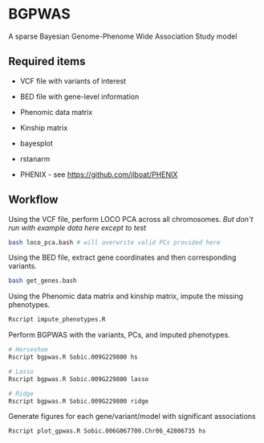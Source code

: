 # BGPWAS
A sparse Bayesian Genome-Phenome Wide Association Study model

## Required items
 * VCF file with variants of interest
 * BED file with gene-level information
 * Phenomic data matrix
 * Kinship matrix

 * bayesplot
 * rstanarm
 * PHENIX - see <https://github.com/jlboat/PHENIX>

## Workflow
Using the VCF file, perform LOCO PCA across all chromosomes. *But don't run with example data here except to test*

```bash
bash loco_pca.bash # will overwrite valid PCs provided here
```

Using the BED file, extract gene coordinates and then corresponding variants.

```bash
bash get_genes.bash
```

Using the Phenomic data matrix and kinship matrix, impute the missing phenotypes.

```bash
Rscript impute_phenotypes.R
```

Perform BGPWAS with the variants, PCs, and imputed phenotypes.
```bash
# Horseshoe
Rscript bgpwas.R Sobic.009G229800 hs

# Lasso
Rscript bgpwas.R Sobic.009G229800 lasso

# Ridge
Rscript bgpwas.R Sobic.009G229800 ridge
```

Generate figures for each gene/variant/model with significant associations
```bash
Rscript plot_gpwas.R Sobic.006G067700.Chr06_42806735 hs
```
